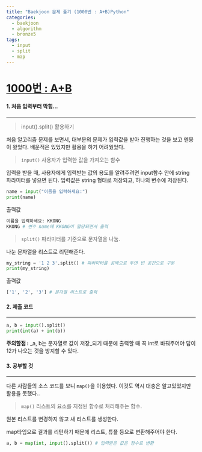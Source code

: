 ```yaml
---
title: "Baekjoon 문제 풀기 (1000번 : A+B)Python"
categories:
  - baekjoon
  - algorithm
  - bronze5
tags:
  - input
  - split
  - map
---
```



# [1000번 : A+B](https://www.acmicpc.net/problem/1000)

#### 1. 처음 입력부터 막힘...
---


> input().split() 활용하기

처음 알고리즘 문제를 보면서, 대부분의 문제가 입력값을 받아 진행하는 것을 보고 멘붕이 왔었다. 배운적은 있었지만 활용을 하기 어려웠었다. 

>`input()` 사용자가 입력한 값을 가져오는 함수 

입력을 받을 때, 사용자에게 입력받는 값의 용도를 알려주려면 input함수 안에 string 파라미터를 넣으면 된다. 
입력값은 string 형태로 저장되고, 하나의 변수에 저장된다.

```python
name = input("이름을 입력하세요:")
print(name)
```


출력값

```python
이름을 입력하세요: KKONG
KKONG # 변수 name에 KKONG이 할당되면서 출력 
```

>`split()` 파라미터를 기준으로 문자열을 나눔.   

나눈 문자열을 리스트로 리턴해준다.

```python
my_string = '1 2 3'.split() # 파라미터를 공백으로 두면 빈 공간으로 구분 
print(my_string)    
```

출력값

```python
['1', '2', '3'] # 문자열 리스트로 출력 
```

#### 2. 제출 코드 
---

```python
a, b = input().split()
print(int(a) + int(b))
```

**주의할점 :** _a, b는 문자열로 값이 저장_되기 때문에 출력할 때 꼭 int로 바꿔주어야 답이 12가 나오는 것을 방지할 수 있다.

#### 3. 공부할 것
---

다른 사람들의 소스 코드를 보니 `map()`을 이용했다. 
이것도 역시 대충은 알고있었지만 활용을 못했다.. 

>`map()` 리스트의 요소를 지정된 함수로 처리해주는 함수.

원본 리스트를 변경하지 않고 새 리스트를 생성한다.

map타입으로 결과를 리턴하기 때문에 리스트, 튜플 등으로 변환해주어야 한다.

```python
a, b = map(int, input().split()) # 입력받은 값은 정수로 변환
```

